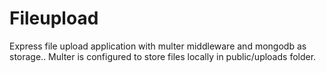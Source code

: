 # Fileupload
Express file upload application with multer middleware and mongodb as storage..
Multer is configured to store files locally in public/uploads folder.
